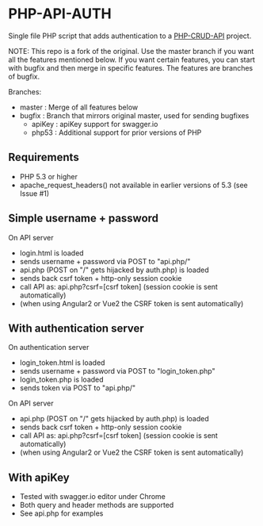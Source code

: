 # PHP-API-AUTH

Single file PHP script that adds authentication to a [PHP-CRUD-API](https://github.com/mevdschee/php-crud-api) project.

NOTE: This repo is a fork of the original.  Use the master branch if you want all the features mentioned below.
If you want certain features, you can start with bugfix and then merge in specific features.   The features are
branches of bugfix.

Branches:

  - master : Merge of all features below
  - bugfix : Branch that mirrors original master, used for sending bugfixes
    - apiKey : apiKey support for swagger.io
    - php53  : Additional support for prior versions of PHP

## Requirements

  - PHP 5.3 or higher
  - apache_request_headers() not available in earlier versions of 5.3 (see Issue #1)

## Simple username + password

On API server

- login.html is loaded
- sends username + password via POST to "api.php/"
- api.php (POST on "/" gets hijacked by auth.php) is loaded
- sends back csrf token + http-only session cookie
- call API as: api.php?csrf=\[csrf token] (session cookie is sent automatically)
- (when using Angular2 or Vue2 the CSRF token is sent automatically)

## With authentication server

On authentication server

- login_token.html is loaded
- sends username + password via POST to "login_token.php"
- login_token.php is loaded
- sends token via POST to "api.php/"

On API server

- api.php (POST on "/" gets hijacked by auth.php) is loaded
- sends back csrf token + http-only session cookie
- call API as: api.php?csrf=\[csrf token] (session cookie is sent automatically)
- (when using Angular2 or Vue2 the CSRF token is sent automatically)

## With apiKey

- Tested with swagger.io editor under Chrome
- Both query and header methods are supported
- See api.php for examples
